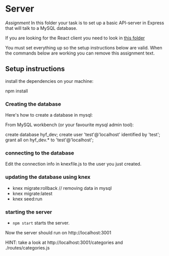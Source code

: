 # Server 
*Assignment* In this folder your task is to set up a basic API-server in Express that will talk to a MySQL database.

If you are looking for the React client you need to look in [this folder](../client)

You must set everything up so the setup instructions below are valid. When the commands below are working you can remove this assignment text.

## Setup instructions

install the dependencies on your machine:

npm install

### Creating the database ###

Here's how to create a database in mysql:

From MySQL workbench (or your favourite mysql admin tool):

  create database hyf_dev;
  create user 'test'@'localhost' identified by 'test';
  grant all on hyf_dev.* to 'test'@'localhost';

### connecting to the database ###

Edit the connection info in knexfile.js to the user you just created.


### updating the database using knex  #

- knex migrate:rollback  // removing data in mysql
- knex migrate:latest
- knex seed:run



### starting the server ###
- `npm start` starts the server.

Now the server should run on http://localhost:3001

HINT: take a look at http://localhost:3001/categories and ./routes/categories.js


